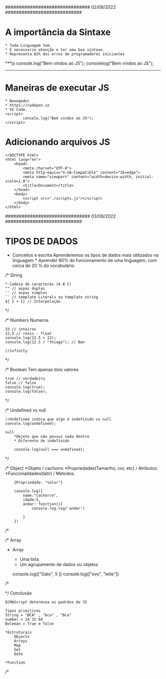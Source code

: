 ############################### 02/08/2022 ############################ 
# A importância da Sintaxe

    * Toda Linguagem tem.
    * É necessario atenção e ter uma boa sintaxe.
    * Representa 82% dos erros de programadores iniciantes

***js
    console.log("Bem vindos ao JS");
    consolelog("Bem vindos ao JS");
***

# Maneiras de executar JS
    * Navegador
    * https://codepen.io
    * VS Code.
    <script>
            console.log("Bem vindos ao JS");
    </script>

# Adicionando arquivos JS
    <!DOCTYPE html>
    <html lang="en">
        <head>
            <meta charset="UTF-8">
            <meta http-equiv="X-UA-Compatible" content="IE=edge">
            <meta name="viewport" content="width=device-width, initial-scale=1.0">
            <title>Document</title>
        </head>
        <body>
            <script src="./scripts.js"></script>
        </body>
    </html>

############################### 03/08/2022 ############################

# TIPOS DE DADOS

* Conceitos e escrita
    Aprenderemos os tipos de dados mais utilizados na linguagem
        * Aprender 80% do funcionamento de uma linguagem, com cerca de 20 % do vocabulário.

/*
String

    * Cadeia de caracteres (A B C)
    "" // aspas duplas
    '' // aspas simples
    `` // template Literals ou template string
    ${ 1 + 1} // Interpolação

*/


/*
Numbers
    Numeros

    33 // inteiros
    12,5 // reais - float
    console.log(12.5 + 12);
    console.log(12.5 / "thiago"); // Nan

    //infinity
*/

/*
Boolean
    Tem apenas dois valores

    true // verdadeiro
    false // falso
    console.log(true);
    console.log(false);
*/



/*
Undefined vs null

    //Undefined indica que algo é indefinido vs null
    console.log(undefined);

    null
        *Objeto que não possui nada dentro
        * Diferente de indefinido

        console.log(null === undefined);
*/


/*
Object
        *Objeto / cachorro
        *Propriedades(Tamanho, cor, etc) / Atributos.
        *Funcionalidades(latir) / Metodos.

        {Propriedade: "valor"}

        console.log({
            name:"cachorro",
            idade:5,
            andar: function(){
                console.log.log('andar')

            }
        })
    
/*

/*
Array
* Array
    * Uma lista
    * Um agrupamento de dados ou objetos

    console.log(["Gato", 5 ])
    console.log(["ovo", "leite"])

/*

*/
Conclusão

    ECMAScript determina os padrões do JS

    Tipos primitivos
    String = "BCA" , "bca" , "Bca"
    number = 24 32 64
    Boleean = True e false

    *Estruturais
        Objects
        Arrays
        Map
        Set
        Date

    *Function


/*


